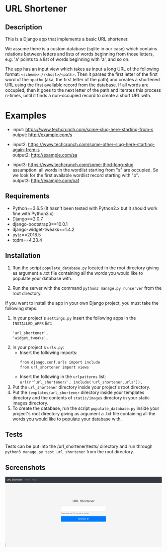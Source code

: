 # URL Shortener

## Description
This is a Django app that implements a basic URL shortener.

We assume there is a custom database (sqlite in our case) which contains relations between letters and lists of words beginning from those letters,
e.g. 'a' points to a list of words beginning with 'a', and so on.

The app has an input view which takes as input a long URL of the following format: `<scheme>://<host>/<path>`. Then it parses the first letter of the first word of the `<path>` (aka, the first letter of the path) and creates a shortened URL using the first available record from the database. If all words are occupied, then it goes to the next letter of the path and iterates this process n-times, until it finds a non-occupied record to create a short URL with.

# Examples
- input: https://www.techcrunch.com/some-slug-here-starting-from-s  
output: http://example.com/s

- input2: https://www.techcrunch.com/some-other-slug-here-starting-again-from-s  
output2: http://example.com/sa

- input3: https://www.techcrunch.com/some-third-long-slug  
assumption: all words in the wordlist starting from "s" are occupied. So we look for the first available wordlist record starting with "o".  
output3: http://example.com/oaf


## Requirements

- Python==3.6.5  (It hasn't been tested with Python2.x but it should work fine with Python3.x)
- Django==2.0.7
- django-bootstrap3==10.0.1
- django-widget-tweaks==1.4.2
- pytz==2018.5
- tqdm==4.23.4


## Installation

1. Run the script `populate_database.py` located in the root directory giving as argument a .txt file containing all the words you would like to populate your database with.

2. Run the server with the command `python3 manage.py runserver` from the root directory.

If you want to install the app in your own Django project, you must take the following steps:
1. In your project's `settings.py` insert the following apps in the `INSTALLED_APPS` list:
   ```
   'url_shortener',
   'widget_tweaks',
   ```
2. In your project's `urls.py`:
   - Insert the following imports:  
     ```
     from django.conf.urls import include
     from url_shortener import views
     ```
   - Insert the following in the `urlpatterns` list:  
     `url(r'^url_shortener/', include('url_shortener.urls')),`
3. Put the `url_shortener` directory inside your project's root directory.
4. Put the `templates/url_shortener` directory inside your templates directory and the contents of `static/images` directory in your static images directory.
5. To create the database, run the script `populate_database.py` inside your project's root directory giving as argument a .txt file containing all the words you would like to populate your database with.


## Tests

Tests can be put into the /url_shortener/tests/ directory and run through `python3 manage.py test url_shortener` from the root directory.


## Screenshots
![index page](/images/index.png)

